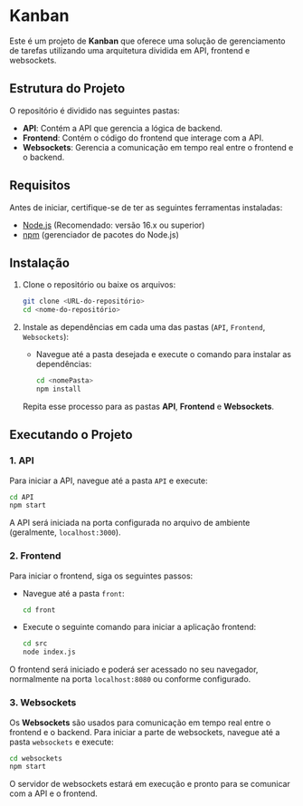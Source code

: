 # Kanban

Este é um projeto de **Kanban** que oferece uma solução de gerenciamento de tarefas utilizando uma arquitetura dividida em API, frontend e websockets.

## Estrutura do Projeto

O repositório é dividido nas seguintes pastas:

- **API**: Contém a API que gerencia a lógica de backend.
- **Frontend**: Contém o código do frontend que interage com a API.
- **Websockets**: Gerencia a comunicação em tempo real entre o frontend e o backend.

## Requisitos

Antes de iniciar, certifique-se de ter as seguintes ferramentas instaladas:

- [Node.js](https://nodejs.org) (Recomendado: versão 16.x ou superior)
- [npm](https://www.npmjs.com/) (gerenciador de pacotes do Node.js)

## Instalação

1. Clone o repositório ou baixe os arquivos:

   ```bash
   git clone <URL-do-repositório>
   cd <nome-do-repositório>
   ```

2. Instale as dependências em cada uma das pastas (`API`, `Frontend`, `Websockets`):

   - Navegue até a pasta desejada e execute o comando para instalar as dependências:

     ```bash
     cd <nomePasta>
     npm install
     ```

   Repita esse processo para as pastas **API**, **Frontend** e **Websockets**.

## Executando o Projeto

### 1. API

Para iniciar a API, navegue até a pasta `API` e execute:

```bash
cd API
npm start
```

A API será iniciada na porta configurada no arquivo de ambiente (geralmente, `localhost:3000`).

### 2. Frontend

Para iniciar o frontend, siga os seguintes passos:

- Navegue até a pasta `front`:

  ```bash
  cd front
  ```

- Execute o seguinte comando para iniciar a aplicação frontend:

  ```bash
  cd src
  node index.js
  ```

O frontend será iniciado e poderá ser acessado no seu navegador, normalmente na porta `localhost:8080` ou conforme configurado.

### 3. Websockets

Os **Websockets** são usados para comunicação em tempo real entre o frontend e o backend. Para iniciar a parte de websockets, navegue até a pasta `websockets` e execute:

```bash
cd websockets
npm start
```

O servidor de websockets estará em execução e pronto para se comunicar com a API e o frontend.
